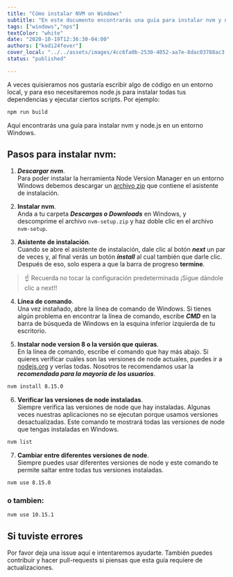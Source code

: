 ```yaml
---
title: "Cómo instalar NVM on Windows"
subtitle: "En este documento encontrarás una guía para instalar nvm y node.js en Windows"
tags: ["windows","nps"]
textColor: "white"
date: "2020-10-19T12:36:30-04:00"
authors: ["kodi24fever"]
cover_local: "../../assets/images/4cc6fa0b-2530-4052-aa7e-8dac03788ac3.png"
status: "published"

---
```


A veces quisieramos nos gustaría escribir algo de código en un entorno local, y para eso necesitaremos node.js para instalar todas tus dependencias y ejecutar ciertos scripts. Por ejemplo: 

```bash
npm run build
```

Aquí encontrarás una guía para instalar nvm y node.js en un entorno Windows.  
  
## Pasos para instalar nvm:

1. ***Descargar nvm***.  
Para poder instalar la herramienta Node Version Manager en un entorno Windows debemos descargar un [archivo zip](https://github.com/coreybutler/nvm-windows/releases/tag/1.1.12/nvm-setup.zip) que contiene el asistente de instalación.  

2. **Instalar nvm**.  
Anda a tu carpeta ***Descargas o Downloads*** en Windows, y descomprime el archivo ```nvm-setup.zip``` y haz doble clic en el archivo ```nvm-setup```.  

3. **Asistente de instalación**.  
Cuando se abre el asistente de instalación, dale clic al botón ***next*** un par de veces y, al final verás un botón ***install*** al cual también que darle clic. Después de eso, solo espera a que la barra de progreso **termine**.  


> :point_up: Recuerda no tocar la configuración predeterminada ¡Sigue dándole clic a next!!


4. **Línea de comando**.  
Una vez instañado, abre la línea de comando de Windows. Si tienes algún problema en encontrar la línea de comando, escribe ***CMD*** en la barra de búsqueda de Windows en la esquina inferior izquierda de tu escritorio.  


5. **Instalar node version 8 o la versión que quieras**.  
En la línea de comando, escribe el comando que hay más abajo. Si quieres verificar cuáles son las versiones de node actuales, puedes ir a [nodejs.org](https://nodejs.org/es/) y verlas todas. Nosotros te recomendamos usar la ***recomendada para la mayoría de los usuarios***.  

```bash
nvm install 8.15.0
```

6. **Verificar las versiones de node instaladas**.  
Siempre verifica las versiones de node que hay instaladas. Algunas veces nuestras aplicaciones no se ejecutan porque usamos versiones desactualizadas. Este comando te mostrará todas las versiones de node que tengas instaladas en Windows.  

```bash
nvm list
```

  
7. **Cambiar entre diferentes versiones de node**.  
Siempre puedes usar diferentes versiones de node y este comando te permite saltar entre todas tus versiones instaladas.

```bash
nvm use 8.15.0
```

### o tambien:

```
nvm use 10.15.1
```

## Si tuviste errores

Por favor deja una issue aquí e intentaremos ayudarte. También puedes contribuir y hacer pull-requests si piensas que esta guía requiere de actualizaciones.
 
